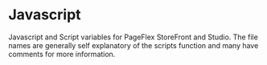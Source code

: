 Javascript
==========

Javascript and Script variables for PageFlex StoreFront and Studio. The file names are generally self explanatory of the scripts
function and many have comments for more information.
